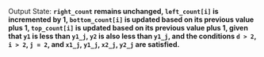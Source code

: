 Output State: **`right_count` remains unchanged, `left_count[i]` is incremented by 1, `bottom_count[i]` is updated based on its previous value plus 1, `top_count[i]` is updated based on its previous value plus 1, given that `y1` is less than `y1_j`, `y2` is also less than `y1_j`, and the conditions `d > 2`, `i > 2`, `j = 2`, and `x1_j`, `y1_j`, `x2_j`, `y2_j` are satisfied.**